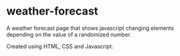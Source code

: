 # weather-forecast
A weather forecast page that shows javascript changing elements depending on the value of a randomized number.

Created using HTML, CSS and Javascript.
